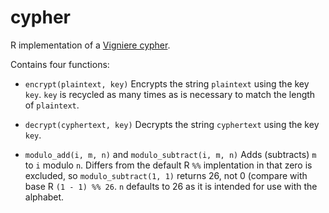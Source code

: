 # cypher
R implementation of a [Vigniere cypher](http://crypto.interactive-maths.com/vigenegravere-cipher.html).

Contains four functions:

* `encrypt(plaintext, key)` Encrypts the string `plaintext` using the key `key`. `key` is recycled as many times as is necessary to match the length of `plaintext`.

* `decrypt(cyphertext, key)` Decrypts the string `cyphertext` using the key `key`.

* `modulo_add(i, m, n)` and `modulo_subtract(i, m, n)` Adds (subtracts) `m` to `i` modulo `n`. Differs from the default R `%%`
implentation in that zero is excluded, so `modulo_subtract(1, 1)` returns 26, not 0 (compare with base R `(1 - 1) %% 26`. `n` defaults to 26 as it is intended for use with the alphabet.
